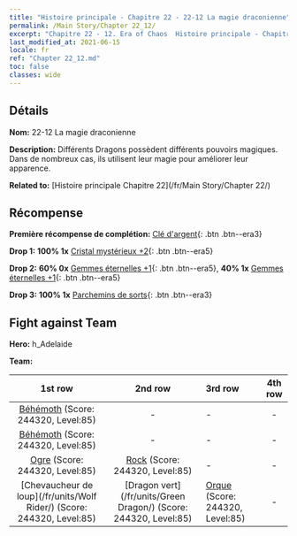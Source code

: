 ```yaml
---
title: "Histoire principale - Chapitre 22 - 22-12 La magie draconienne"
permalink: /Main Story/Chapter 22_12/
excerpt: "Chapitre 22 - 12. Era of Chaos  Histoire principale - Chapitre 22_12. 22-12 La magie draconienne"
last_modified_at: 2021-06-15
locale: fr
ref: "Chapter 22_12.md"
toc: false
classes: wide
---
```


## Détails

 **Nom:** 22-12 La magie draconienne

 **Description:** Différents Dragons possèdent différents pouvoirs magiques. Dans de nombreux cas, ils utilisent leur magie pour améliorer leur apparence.

 **Related to:** [Histoire principale Chapitre 22](/fr/Main Story/Chapter 22/)

## Récompense

 **Première récompense de complétion:** [Clé d'argent](/ItemsFR/con_693/){: .btn .btn--era3}

 **Drop 1:** **100% 1x** [Cristal mystérieux +2](/ItemsFR/mat_80/){: .btn .btn--era5}

 **Drop 2:** **60% 0x** [Gemmes éternelles +1](/ItemsFR/mat_72/){: .btn .btn--era5}, **40% 1x** [Gemmes éternelles +1](/ItemsFR/mat_72/){: .btn .btn--era5}

 **Drop 3:** **100% 1x** [Parchemins de sorts](/ItemsFR/con_694/){: .btn .btn--era3}


## Fight against Team
 **Hero:** h_Adelaide

 **Team:**


  | 1st row | 2nd row | 3rd row | 4th row |
  |:----:|:----:|:----|:----:|
  | [Béhémoth](/fr/units/Behemoth/) (Score: 244320, Level:85)  | - | - | - |
  | [Béhémoth](/fr/units/Behemoth/) (Score: 244320, Level:85)  | - | - | - |
  | [Ogre](/fr/units/Ogre/) (Score: 244320, Level:85)  | [Rock](/fr/units/Roc/) (Score: 244320, Level:85)  | - | - |
  | [Chevaucheur de loup](/fr/units/Wolf Rider/) (Score: 244320, Level:85)  | [Dragon vert](/fr/units/Green Dragon/) (Score: 244320, Level:85)  | [Orque](/fr/units/Orc/) (Score: 244320, Level:85)  | - |


